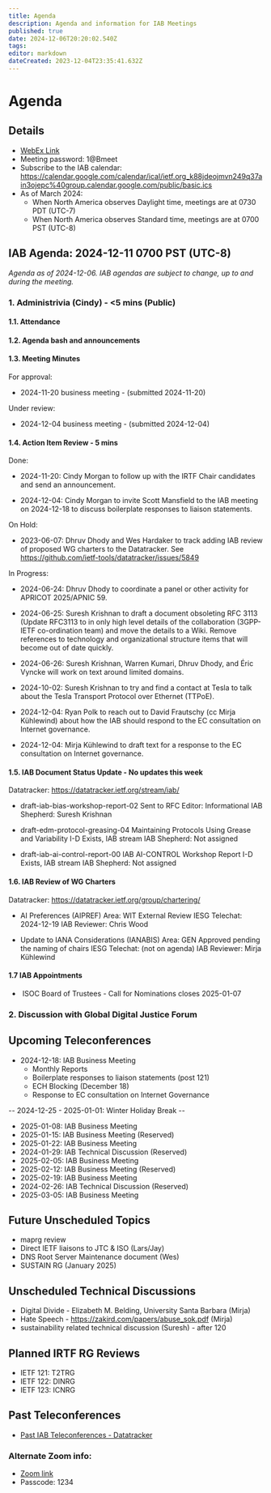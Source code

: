 ```yaml
---
title: Agenda
description: Agenda and information for IAB Meetings
published: true
date: 2024-12-06T20:20:02.540Z
tags: 
editor: markdown
dateCreated: 2023-12-04T23:35:41.632Z
---
```


# Agenda
## Details

* [WebEx Link](https://ietf.webex.com/ietf/j.php?MTID=m92c425d161e1be552b21d6b84b1c09f6)
* Meeting password: 1@Bmeet
* Subscribe to the IAB calendar: https://calendar.google.com/calendar/ical/ietf.org_k88jdeojmvn249q37ain3ojepc%40group.calendar.google.com/public/basic.ics
* As of March 2024:
    * When North America observes Daylight time, meetings are at 0730 PDT (UTC-7)
    * When North America observes Standard time, meetings are at 0700 PST (UTC-8)

## IAB Agenda: 2024-12-11 0700 PST (UTC-8) 

*Agenda as of 2024-12-06. IAB agendas are subject to change, up to and during the meeting.*


### 1. Administrivia (Cindy) - <5 mins (Public)

#### 1.1. Attendance 

#### 1.2. Agenda bash and announcements 

#### 1.3. Meeting Minutes 

For approval: 
 
* 2024-11-20 business meeting - (submitted 2024-11-20) 

Under review:

* 2024-12-04 business meeting - (submitted 2024-12-04)

#### 1.4. Action Item Review - 5 mins

Done:

*  2024-11-20: Cindy Morgan to follow up with the IRTF Chair 
    candidates and send an announcement.
    
*  2024-12-04: Cindy Morgan to invite Scott Mansfield to the IAB 
    meeting on 2024-12-18 to discuss boilerplate responses to liaison 
    statements.
    
On Hold:

*  2023-06-07: Dhruv Dhody and Wes Hardaker to track adding IAB
    review of proposed WG charters to the Datatracker.
    See https://github.com/ietf-tools/datatracker/issues/5849

In Progress:
    
*  2024-06-24: Dhruv Dhody to coordinate a panel or other activity for 
    APRICOT 2025/APNIC 59.

*  2024-06-25: Suresh Krishnan to draft a document obsoleting RFC 3113 
    (Update RFC3113 to in only high level details of the collaboration 
    (3GPP-IETF co-ordination team) and move the details to a Wiki. 
    Remove references to technology and organizational structure items 
    that will become out of date quickly.

*  2024-06-26: Suresh Krishnan, Warren Kumari, Dhruv Dhody, and Éric 
    Vyncke will work on text around limited domains.

*  2024-10-02: Suresh Krishnan to try and find a contact at Tesla to 
    talk about the Tesla Transport Protocol over Ethernet (TTPoE).

*  2024-12-04: Ryan Polk to reach out to David Frautschy (cc Mirja 
    Kühlewind) about how the IAB should respond to the EC consultation 
    on Internet governance.

*  2024-12-04: Mirja Kühlewind to draft text for a response to the EC 
    consultation on Internet governance.

#### 1.5. IAB Document Status Update - No updates this week

 Datatracker: https://datatracker.ietf.org/stream/iab/

*  draft-iab-bias-workshop-report-02
    Sent to RFC Editor: Informational
    IAB Shepherd: Suresh Krishnan

*  draft-edm-protocol-greasing-04 
    Maintaining Protocols Using Grease and Variability
    I-D Exists, IAB stream
    IAB Shepherd: Not assigned

*  draft-iab-ai-control-report-00 
    IAB AI-CONTROL Workshop Report
    I-D Exists, IAB stream
    IAB Shepherd: Not assigned

#### 1.6. IAB Review of WG Charters 

 Datatracker: https://datatracker.ietf.org/group/chartering/	

* AI Preferences (AIPREF)
    Area: WIT
    External Review
    IESG Telechat: 2024-12-19
    IAB Reviewer: Chris Wood

*  Update to IANA Considerations (IANABIS)
    Area: GEN
    Approved pending the naming of chairs
    IESG Telechat: (not on agenda)
    IAB Reviewer: Mirja Kühlewind

#### 1.7 IAB Appointments

*  ISOC Board of Trustees - Call for Nominations closes 2025-01-07



### 2. Discussion with Global Digital Justice Forum 


## Upcoming Teleconferences 

* 2024-12-18: IAB Business Meeting
    * Monthly Reports
    * Boilerplate responses to liaison statements (post 121)
    * ECH Blocking (December 18)
    * Response to EC consultation on Internet Governance

-- 2024-12-25 - 2025-01-01: Winter Holiday Break --

* 2025-01-08: IAB Business Meeting
* 2025-01-15: IAB Business Meeting (Reserved)
* 2025-01-22: IAB Business Meeting
* 2024-01-29: IAB Technical Discussion (Reserved)
* 2025-02-05: IAB Business Meeting
* 2025-02-12: IAB Business Meeting (Reserved)
* 2025-02-19: IAB Business Meeting
* 2024-02-26: IAB Technical Discussion (Reserved)
* 2025-03-05: IAB Business Meeting



## Future Unscheduled Topics 

* maprg review 
* Direct IETF liaisons to JTC & ISO (Lars/Jay)
* DNS Root Server Maintenance document (Wes)
* SUSTAIN RG (January 2025)



## Unscheduled Technical Discussions

* Digital Divide - Elizabeth M. Belding, University Santa Barbara (Mirja)
* Hate Speech - https://zakird.com/papers/abuse_sok.pdf (Mirja)
* sustainability related technical discussion (Suresh) - after 120


## Planned IRTF RG Reviews 

* IETF 121: T2TRG
* IETF 122: DINRG
* IETF 123: ICNRG

## Past Teleconferences 

* [Past IAB Teleconferences - Datatracker](https://datatracker.ietf.org/group/iab/meetings/)



### Alternate Zoom info:

* [Zoom link](https://ietf.zoom.us/j/2649121587?pwd=dVJXTHRoQ2RqeE5tY2huWFFDdTFpdz09)
* Passcode: 1234
